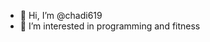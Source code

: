 - 👋 Hi, I’m @chadi619
- 👀 I’m interested in programming and fitness
   


<!---
chadi619/chadi619 is a ✨ special ✨ repository because its `README.md` (this file) appears on your GitHub profile.
You can click the Preview link to take a look at your changes.
--->
